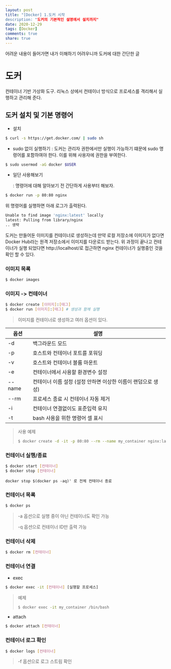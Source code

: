 ```yaml
---
layout: post
title: "[Docker] 1.도커 시작
description: "도커의 기본적인 설명에서 설치까지"
date: 2020-12-29
tags: [Docker]
comments: true
share: true
---
```

어려운 내용이 들어가면 내가 이해하기 어려우니까 도커에 대한 간단한 글
# 도커
컨테이너 기반 가상화 도구. 리눅스 상에서 컨테이너 방식으로 프로세스를 격리해서 실행하고 관리해 준다.



## 도커 설치 및 기본 명령어

- 설치


```bash
$ curl -s https://get.docker.com/ | sudo sh
```

- sudo 없이 실행하기
: 도커는 관리자 권한에서만 실행이 가능하기 떄문에 sudo 명령어를 포함하여야 한다. 이를 위해 사용자에 권한을 부여한다.
```bash
$ sudo usermod -aG docker $USER
````

- 일단 사용해보기

  : 명령어에 대해 알아보기 전 간단하게 사용부터 해보자.
```bash
$ docker run -p 80:80 nginx
````

  위 명령어를 실행하면 아래 로그가 출력된다.

```bash
Unable to find image 'nginx:latest' locally
latest: Pulling from library/nginx
.. 생략
```

도커는 만들어둔 이미지를 컨테이너로 생성하는데 만약 로컬 저장소에 이미지가 없다면 Docker Hub라는 원격 저장소에서 이미지를 다운로드 받는다.  위 과정이 끝나고 컨테이너가 실행 되었다면 http://localhost/로 접근하면 nginx 컨테이너가 실행중인 것을 확인 할 수 있다.



### 이미지 목록

```bash
$ docker images
```

### 이미지 -> 컨테이너

```bash
$ docker create [이미지]:[태그]
$ docker run [이미지]:[태그] # 생성과 함께 실행
```

> 이미지를 컨테이너로 생성하고 여러 옵션이 있다.

| 옵션   | 설명                                                         |
| ------ | ------------------------------------------------------------ |
| -d     | 백그라운드 모드                                              |
| -p     | 호스트와 컨테이너 포트를 포워딩                              |
| -v     | 호스트와 컨테이너 볼륨 마운트                                |
| -e     | 컨테이너에서 사용할 환경변수 설정                            |
| --name | 컨테이너 이름 설정 (설정 안하면 이상한 이름이 랜덤으로 생성) |
| --rm   | 프로세스 종료 시 컨테이너 자동 제거                          |
| -i     | 컨테이너 연결없이도 표준입력 유지                            |
| -t     | bash 사용을 위한 명령어 셀 표시                              |

> 사용 예제
>
> ```bash
> $ docker create -d -it -p 80:80 --rm --name my_container nginx:latest
> ```

### 컨테이너 실행/종료

```bash
$ docker start [컨테이너]
$ docker stop [컨테이너]
```

`docker stop $(docker ps -aq)' 로 전체 컨테이너 종료`

### 컨테이너 목록

```bash
$ docker ps
```

> -a 옵션으로 실행 중이 아닌 컨테이너도 확인 가능
>
> -q 옵션으로 컨테이너 ID만 출력 가능

### 컨테이너 삭제

```bash
$ docker rm [컨테이너]
```

### 컨테이너 연결

- exec

```bash
$ docker exec -it [컨테이너] [실행할 프로세스]
```

> 예제
>
> ```bash
> $ docker exec -it my_container /bin/bash
> ```

- attach

```bash
$ docker attach [컨테이너]
```

  ### 컨테이너 로그 확인

```bash
$ docker logs [컨테이너]
```

> -f 옵션으로 로그 스트림 확인